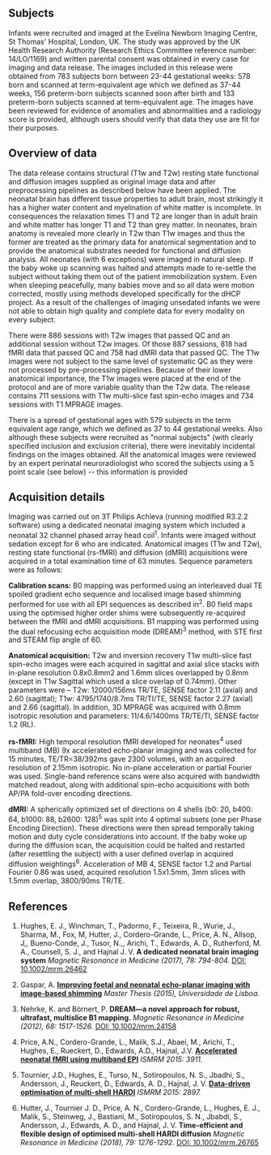 ---
---

## Subjects

Infants were recruited and imaged at the Evelina Newborn Imaging Centre,
St Thomas' Hospital, London, UK. The study was approved by the UK Health
Research Authority (Research Ethics Committee reference number: 14/LO/1169)
and written parental consent was obtained in every case for imaging and data
release. The images included in this release were obtained from 783 subjects
born between 23-44 gestational weeks: 578 born and scanned at term-equivalent
age which we defined as 37-44 weeks, 156 preterm-born subjects scanned soon
after birth and 133 preterm-born subjects scanned at term-equivalent age.
The images have been reviewed for evidence of anomalies and abnormalities
and a radiology score is provided, although users should verify that data
they use are fit for their purposes.

## Overview of data

The data release contains structural (T1w and T2w) resting state functional
and diffusion images supplied as original image data and after preprocessing
pipelines as described below have been applied. The neonatal brain has
different tissue properties to adult brain, most strikingly it has a
higher water content and myelination of white matter is incomplete. In
consequences the relaxation times T1 and T2 are longer than in adult brain
and white matter has longer T1 and T2 than grey matter. In neonates, brain
anatomy is revealed more clearly in T2w than T1w images and thus the former
are treated as the primary data for anatomical segmentation and to provide
the anatomical substrates needed for functional and diffusion analysis. All
neonates (with 6 exceptions) were imaged in natural sleep. If the baby woke
up scanning was halted and attempts made to re-settle the subject without
taking them out of the patient immobilization system. Even when sleeping
peacefully, many babies move and so all data were motion corrected, mostly
using methods developed specifically for the dHCP project. As a result of
the challenges of imaging unsedated infants we were not able to obtain high
quality and complete data for every modality on every subject. 

There were 886 sessions with T2w images that passed QC and an additional
session without T2w images.  Of those 887 sessions, 818 had fMRI data that
passed QC and 758 had dMRI data that passed QC.  The T1w images were not
subject to the same level of systematic QC as they were not processed by
pre-processing pipelines. Because of their lower anatomical importance, the
T1w images were placed at the end of the protocol and are of more variable
quality than the T2w data.  The release contains 711 sessions with T1w
multi-slice fast spin-echo images and 734 sessions with T1 MPRAGE images.

There is a spread of gestational ages with 579 subjects in the term equivalent
age range, which we defined as 37 to 44 gestational weeks. Also although
these subjects were recruited as "normal subjects" (with clearly specified
inclusion and exclusion criteria), there were inevitably incidental findings
on the images obtained. All the anatomical images were reviewed by an expert
perinatal neuroradiologist who scored the subjects using a 5 point scale
(see below) -- this information is provided

## Acquisition details

Imaging was carried out on 3T Philips Achieva (running modified R3.2.2
software) using a dedicated neonatal imaging system which included a neonatal
32 channel phased array head coil<sup>1</sup>. Infants were imaged without
sedation except for 6 who are indicated. Anatomical images (T1w and T2w),
resting state functional (rs-fMRI) and diffusion (dMRI) acquisitions were
acquired in a total examination time of 63 minutes. Sequence parameters
were as follows:

**Calibration scans:** B0 mapping was performed using an interleaved dual TE
spoiled gradient echo sequence and localised image based shimming performed
for use with all EPI sequences as described in<sup>2</sup>. B0 field maps
using the optimised higher order shims were subsequently re-acquired between
the fMRI and dMRI acquisitions. B1 mapping was performed using the dual refocusing echo acquisition mode (DREAM)<sup>3</sup> method, with STE first and STEAM flip angle of 60.

**Anatomical acquisition:** T2w and inversion recovery T1w multi-slice fast
spin-echo images were each acquired in sagittal and axial slice stacks with
in-plane resolution 0.8x0.8mm2 and 1.6mm slices overlapped by 0.8mm (except in
T1w Sagittal which used a slice overlap of 0.74mm). Other parameters were –
T2w: 12000/156ms TR/TE, SENSE factor 2.11 (axial) and 2.60 (sagittal); T1w:
4795/1740/8.7ms TR/TI/TE, SENSE factor 2.27 (axial) and 2.66 (sagittal).
In addition, 3D MPRAGE was acquired with 0.8mm isotropic resolution and
parameters: 11/4.6/1400ms TR/TE/TI, SENSE factor 1.2 (RL).

**rs-fMRI:** High temporal resolution fMRI developed for neonates<sup>4</sup>
used multiband (MB) 9x accelerated echo-planar imaging and was collected for
15 minutes, TE/TR=38/392ms gave 2300 volumes, with an acquired resolution
of 2.15mm isotropic. No in-plane acceleration or partial Fourier was
used. Single-band reference scans were also acquired with bandwidth matched
readout, along with additional spin-echo acquisitions with both AP/PA
fold-over encoding directions.

**dMRI:** A spherically optimized set of directions on 4 shells (b0:
20, b400: 64, b1000: 88, b2600: 128)<sup>5</sup> was split into 4 optimal
subsets (one per Phase Encoding Direction). These directions were then spread
temporally taking motion and duty cycle considerations into account. If the
baby woke up during the diffusion scan, the acquisition could be halted
and restarted (after resettling the subject) with a user defined overlap
in acquired diffusion weightings<sup>6</sup>. Acceleration of MB 4, SENSE
factor 1.2 and Partial Fourier 0.86 was used, acquired resolution 1.5x1.5mm,
3mm slices with 1.5mm overlap, 3800/90ms TR/TE.

## References

1. Hughes, E. J., Winchman, T., Padormo, F., Teixeira, R., Wurie, J.,
Sharma, M., Fox, M, Hutter, J., Cordero-Grande, L., Price, A. N., Allsop,
J,, Bueno-Conde, J., Tusor, N.,, Arichi, T., Edwards, A. D., Rutherford,
M. A., Counsell, S. J., and Hajnal J. V. **A dedicated neonatal brain
imaging system** *Magnetic Resonance in Medicine (2017), 78: 794-804.*
[DOI: 10.1002/mrm.26462](https://doi.org/10.1002/mrm.26462)

2. Gaspar, A. [**Improving foetal and neonatal echo-planar imaging with
image-based shimming**](https://repositorio.ul.pt/handle/10451/22886)
*Master Thesis (2015), Universidade de Lisboa.*

3. Nehrke, K. and Börnert, P. **DREAM—a novel approach for robust, ultrafast, multislice B1 mapping.** *Magnetic Resonance in Medicine (2012), 68: 1517-1526.* [DOI: 10.1002/mrm.24158](https://doi.org/10.1002/mrm.24158)

4. Price, A.N., Cordero-Grande, L., Malik, S.J.,
Abaei, M., Arichi, T., Hughes, E., Rueckert, D.,
Edwards, A.D., Hajnal, J.V. [**Accelerated neonatal fMRI using multiband
EPI**](http://www.developingconnectome.org/wp-content/uploads/sites/70/2019/08/Accelerated-Neonatal-fMRI-using-Multiband-EPI.-ISMRM-2015.pdf)
*ISMRM 2015: 3911.*

5. Tournier, J.D., Hughes, E., Turso, N., Sotiropoulos,
N. S., Jbadhi, S., Andersson, J., Reuckert, D., Edwards,
A. D., Hajnal, J. V. [**Data-driven optimisation of multi-shell
HARDI**](http://www.developingconnectome.org/wp-content/uploads/sites/70/2019/08/Data-driven-optimisation-of-multi-shell-HARDI.pdf)
*ISMRM 2015: 2897.*

6. Hutter, J., Tournier J. D., Price, A. N., Cordero-Grande, L., Hughes,
E. J., Malik, S., Steinweg, J., Bastiani, M., Sotiropoulos, S. N., Jbabdi,
S., Andersson, J., Edwards, A. D., and Hajnal, J. V. **Time-efficient
and flexible design of optimised multi-shell HARDI diffusion** *Magnetic
Resonance in Medicine (2018), 79: 1276-1292.* [DOI: 10.1002/mrm.26765
](https://doi.org/10.1002/mrm.26765)


